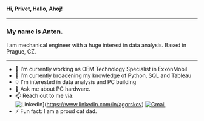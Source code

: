 #### Hi, Privet, Hallo, Ahoj!
---
### My name is Anton.  
I am mechanical engineer with a huge interest in data analysis. Based in Prague, CZ.

---
- 🔭 I’m currently working as OEM Technology Specialist in ExxonMobil
- 🌱 I’m currently broadening my knowledge of Python, SQL and Tableau
- 💡 I'm interested in data analysis and PC building
- 💬 Ask me about PC hardware.
- 📫 Reach out to me via:  
  ![LinkedIn](https://img.shields.io/badge/LinkedIn-0077B5?style=for-the-badge&logo=linkedin&logoColor=white)](https://www.linkedin.com/in/agorskov) [![Gmail](https://img.shields.io/badge/Gmail-D14836?style=for-the-badge&logo=gmail&logoColor=white)](mailto:a.grskv@gmail.com)
- ⚡ Fun fact: I am a proud cat dad.
